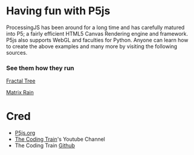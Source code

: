 # Having fun with P5js

ProcessingJS has been around for a long time and has carefully matured into P5; a fairly efficient HTML5 Canvas Rendering engine and framework. P5js also supports WebGL and faculties for Python.
Anyone can learn how to create the above examples and many more by visiting the following sources.

### See them how they run

[Fractal Tree](http://alyrist.com/fractal_tree.html)

[Matrix Rain](http://alyrist.com/pages/matrix.html)


# Cred

* [P5js.org](https://p5js.org)
* [The Coding Train](https://www.youtube.com/channel/UCvjgXvBlbQiydffZU7m1_aw)'s Youtube Channel
* The Coding Train [Github](https://github.com/CodingTrain)
